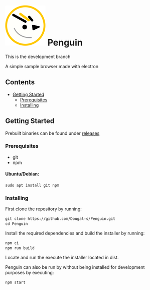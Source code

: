 # ![](penguin-development.svg) Penguin

This is the development branch

A simple sample browser made with electron

## Contents
* [Getting Started](#getting-started)
	* [Prerequisites](#prerequisites)
	* [Installing](#installing)

## Getting Started
Prebuilt binaries can be found under [releases](https://github.com/Dougal-s/Penguin/releases)
### Prerequisites
* git
* npm

#### Ubuntu/Debian:
```
sudo apt install git npm

```
### Installing
First clone the repository by running:
```
git clone https://github.com/Dougal-s/Penguin.git
cd Penguin
```
Install the required dependencies and build the installer by running:
```
npm ci
npm run build
```
Locate and run the execute the installer located in dist.

Penguin can also be run by without being installed for development purposes by executing:
```
npm start
```
